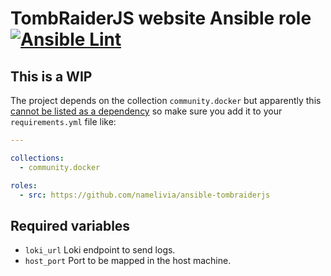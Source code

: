 # TombRaiderJS website Ansible role [![Ansible Lint](https://github.com/namelivia/ansible-tombraiderjs/actions/workflows/ansible-lint.yml/badge.svg)](https://github.com/namelivia/ansible-tombraiderjs/actions/workflows/ansible-lint.yml)

## This is a WIP

The project depends on the collection `community.docker` but apparently this [cannot be listed as a dependency](https://github.com/ansible/ansible/issues/62847) so make sure you add it to your `requirements.yml` file like:

```yml
---

collections:
  - community.docker

roles:
  - src: https://github.com/namelivia/ansible-tombraiderjs
```

## Required variables
 - `loki_url` Loki endpoint to send logs.
 - `host_port` Port to be mapped in the host machine.
